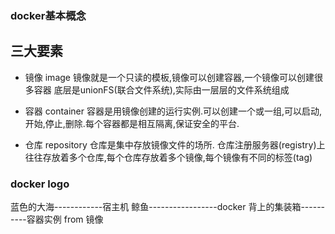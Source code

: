### docker基本概念

## 三大要素
* 镜像 image
镜像就是一个只读的模板,镜像可以创建容器,一个镜像可以创建很多容器
底层是unionFS(联合文件系统),实际由一层层的文件系统组成

* 容器 container
容器是用镜像创建的运行实例.可以创建一个或一组,可以启动,开始,停止,删除.每个容器都是相互隔离,保证安全的平台.


* 仓库 repository
仓库是集中存放镜像文件的场所.
仓库注册服务器(registry)上往往存放着多个仓库,每个仓库存放着多个镜像,每个镜像有不同的标签(tag)



### docker logo
蓝色的大海------------宿主机
鲸鱼-----------------docker
背上的集装箱----------容器实例       from  镜像